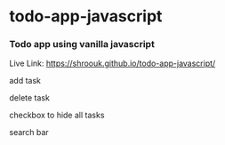 # todo-app-javascript

### Todo app using vanilla javascript

Live Link: https://shroouk.github.io/todo-app-javascript/



add task

delete task

checkbox to hide all tasks

search bar
